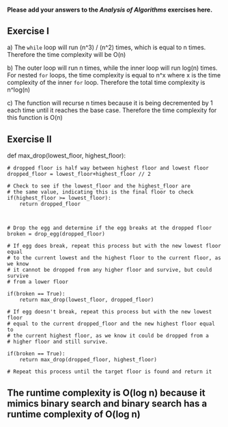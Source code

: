#### Please add your answers to the ***Analysis of  Algorithms*** exercises here.

## Exercise I

a) The `while` loop will run (n^3) / (n^2) times, which is equal to n times.
Therefore the time complexity will be O(n)


b) The outer loop will run n times, while the inner loop will run log(n) times.
For nested `for` loops, the time complexity is equal to n^x where x is the time
complexity of the inner `for` loop. 
Therefore the total time complexity is n^log(n)


c) The function will recurse n times because it is being decremented
by 1 each time until it reaches the base case. Therefore the time complexity
for this function is O(n)

## Exercise II

def max_drop(lowest_floor, highest_floor):

    # dropped floor is half way between highest floor and lowest floor
    dropped_floor = lowest_floor+highest_floor // 2

    # Check to see if the lowest_floor and the highest_floor are
    # the same value, indicating this is the final floor to check
    if(highest_floor >= lowest_floor):
        return dropped_floor

    

    # Drop the egg and determine if the egg breaks at the dropped floor
    broken = drop_egg(dropped_floor)

    # If egg does break, repeat this process but with the new lowest floor equal 
    # to the current lowest and the highest floor to the current floor, as we know
    # it cannot be dropped from any higher floor and survive, but could survive 
    # from a lower floor

    if(broken == True):
        return max_drop(lowest_floor, dropped_floor)

    # If egg doesn't break, repeat this process but with the new lowest floor
    # equal to the current dropped_floor and the new highest floor equal to
    # the current highest floor, as we know it could be dropped from a 
    # higher floor and still survive.

    if(broken == True):
        return max_drop(dropped_floor, highest_floor)

    # Repeat this process until the target floor is found and return it

## The runtime complexity is O(log n) because it mimics binary search and binary search has a runtime complexity of O(log n)


